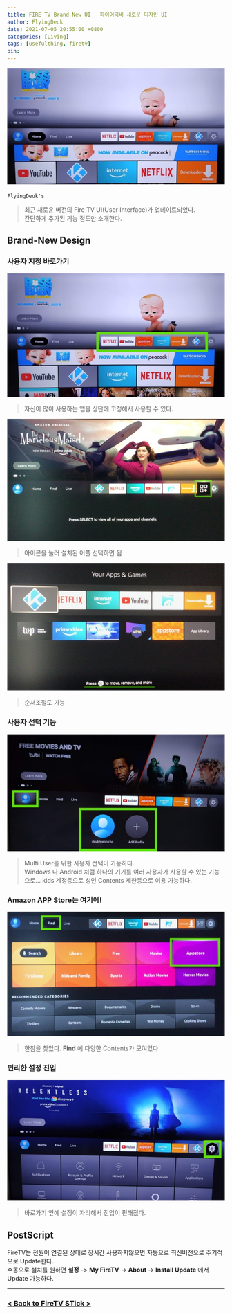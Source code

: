 ```yaml
---
title: FIRE TV Brand-New UI - 파이어티비 새로운 디자인 UI
author: FlyingDeuk
date: 2021-07-05 20:55:00 +0800
categories: [Living]
tags: [usefulthing, firetv]
pin:
---
```


![new](/img/living/fire/firetv_new.jpg)

`FlyingDeuk's`
> 최근 새로운 버전의 Fire TV UI(User Interface)가 업데이트되었다. <br>
간단하게 추가된 기능 정도만 소개한다.

## Brand-New Design
### 사용자 지정 바로가기
![new](/img/living/fire/firetv_new1.jpg)
> 자신이 많이 사용하는 앱을 상단에 고정해서 사용할 수 있다. <br>

  ![new](/img/living/fire/firetv_new1-1.jpg)
  > 아이콘을 눌러 설치된 어플 선택하면 됨

  ![new](/img/living/fire/firetv_new1-2.jpg)
  > 순서조절도 가능

### 사용자 선택 기능
![new](/img/living/fire/firetv_new2.jpg)
> Multi User를 위한 사용자 선택이 가능하다. <br>
Windows 나 Android 처럼 하나의 기기를 여러 사용자가 사용할 수 있는 기능으로... kids 계정등으로 성인 Contents 제한등으로 이용 가능하다.

### Amazon APP Store는 여기에!
![new](/img/living/fire/firetv_new4.jpg)
> 한참을 찾았다. **Find** 에 다양한 Contents가 모여있다.


### 편리한 설정 진입
![new](/img/living/fire/firetv_new3.jpg)
> 바로가기 옆에 설징이 자리해서 진입이 편해졌다.

## PostScript
FireTV는 전원이 연결된 상태로 장시간 사용하지않으면 자동으로 최신버전으로 주기적으로 Update한다. <br>
수동으로 설치를 원하면 **설정** -> **My FireTV** -> **About** -> **Install Update** 에서 Update 가능하다.

---------

### [< Back to FireTV STick >](/posts/FireTV/)
